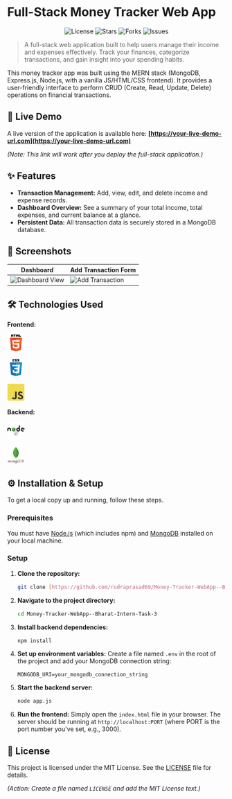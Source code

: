 # Full-Stack Money Tracker Web App

<p align="center">
  <img src="https://img.shields.io/github/license/rudraprasad69/Money-Tracker-WebApp--Bharat-Intern-Task-3" alt="License">
  <img src="https://img.shields.io/github/stars/rudraprasad69/Money-Tracker-WebApp--Bharat-Intern-Task-3" alt="Stars">
  <img src="https://img.shields.io/github/forks/rudraprasad69/Money-Tracker-WebApp--Bharat-Intern-Task-3" alt="Forks">
  <img src="https://img.shields.io/github/issues/rudraprasad69/Money-Tracker-WebApp--Bharat-Intern-Task-3" alt="Issues">
</p>

> A full-stack web application built to help users manage their income and expenses effectively. Track your finances, categorize transactions, and gain insight into your spending habits.

This money tracker app was built using the MERN stack (MongoDB, Express.js, Node.js, with a vanilla JS/HTML/CSS frontend). It provides a user-friendly interface to perform CRUD (Create, Read, Update, Delete) operations on financial transactions.

## 🚀 Live Demo

A live version of the application is available here:
**[https://your-live-demo-url.com](https://your-live-demo-url.com)**

*(Note: This link will work after you deploy the full-stack application.)*

## ✨ Features

-   **Transaction Management:** Add, view, edit, and delete income and expense records.
-   **Dashboard Overview:** See a summary of your total income, total expenses, and current balance at a glance.
-   **Persistent Data:** All transaction data is securely stored in a MongoDB database.

## 📸 Screenshots

| Dashboard                                      | Add Transaction Form                            |
| ---------------------------------------------- | ----------------------------------------------- |
| ![Dashboard View](path/to/dashboard_screenshot.png) | ![Add Transaction](path/to/form_screenshot.png) |


## 🛠️ Technologies Used

<p align="left">
  <strong>Frontend:</strong>
  
  <a href="https://www.w3.org/html/" target="_blank" rel="noreferrer"> <img src="https://raw.githubusercontent.com/devicons/devicon/master/icons/html5/html5-original-wordmark.svg" alt="html5" width="40" height="40"/> </a>
  
  <a href="https://www.w3schools.com/css/" target="_blank" rel="noreferrer"> <img src="https://raw.githubusercontent.com/devicons/devicon/master/icons/css3/css3-original-wordmark.svg" alt="css3" width="40" height="40"/> </a>
  
  <a href="https://developer.mozilla.org/en-US/docs/Web/JavaScript" target="_blank" rel="noreferrer"> <img src="https://raw.githubusercontent.com/devicons/devicon/master/icons/javascript/javascript-original.svg" alt="javascript" width="40" height="40"/> </a>
</p>

<p align="left">
  <strong>Backend:</strong>
  
  <a href="https://nodejs.org" target="_blank" rel="noreferrer"> <img src="https://raw.githubusercontent.com/devicons/devicon/master/icons/nodejs/nodejs-original-wordmark.svg" alt="nodejs" width="40" height="40"/> </a>
  
  <a href="https://www.mongodb.com/" target="_blank" rel="noreferrer"> <img src="https://raw.githubusercontent.com/devicons/devicon/master/icons/mongodb/mongodb-original-wordmark.svg" alt="mongodb" width="40" height="40"/> </a>
</p>


## ⚙️ Installation & Setup

To get a local copy up and running, follow these steps.

### Prerequisites

You must have [Node.js](https://nodejs.org/en/) (which includes npm) and [MongoDB](https://www.mongodb.com/try/download/community) installed on your local machine.

### Setup

1.  **Clone the repository:**
    ```bash
    git clone [https://github.com/rudraprasad69/Money-Tracker-WebApp--Bharat-Intern-Task-3.git](https://github.com/rudraprasad69/Money-Tracker-WebApp--Bharat-Intern-Task-3.git)
    ```

2.  **Navigate to the project directory:**
    ```bash
    cd Money-Tracker-WebApp--Bharat-Intern-Task-3
    ```

3.  **Install backend dependencies:**
    ```bash
    npm install
    ```

4.  **Set up environment variables:** 
    Create a file named `.env` in the root of the project and add your MongoDB connection string:
    ```
    MONGODB_URI=your_mongodb_connection_string
    ```

5.  **Start the backend server:**
    ```bash
    node app.js
    ```

6.  **Run the frontend:**
    Simply open the `index.html` file in your browser. The server should be running at `http://localhost:PORT` (where PORT is the port number you've set, e.g., 3000).

## 📝 License

This project is licensed under the MIT License. See the [LICENSE](LICENSE) file for details.

*(Action: Create a file named `LICENSE` and add the MIT License text.)*
